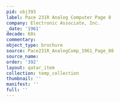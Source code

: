 ```yaml
---
pid: obj393
label: Pace 231R Analog Computer Page 8
company: Electronic Associate, Inc.
_date: '1961'
decade: 60s
commentary: 
object_type: brochure
source: Pace231R_AnalogComp_1961_Page_08
source_name: 
order: '392'
layout: qatar_item
collection: temp_collection
thumbnail: ''
manifest: ''
full: ''
---
```

